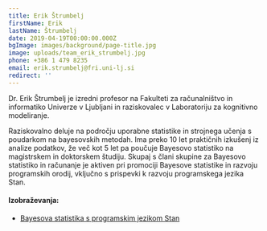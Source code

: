 ```yaml
---
title: Erik Štrumbelj
firstName: Erik
lastName: Štrumbelj
date: 2019-04-19T00:00:00.000Z
bgImage: images/background/page-title.jpg
image: uploads/team_erik_strumbelj.jpg
phone: +386 1 479 8235
email: erik.strumbelj@fri.uni-lj.si
redirect: ''
---
```

Dr. Erik Štrumbelj je izredni profesor na Fakulteti za računalništvo in informatiko Univerze v Ljubljani in raziskovalec v Laboratoriju za kognitivno modeliranje. 

Raziskovalno deluje na področju uporabne statistike in strojnega učenja s poudarkom na bayesovskih metodah. Ima preko 10 let praktičnih izkušenj iz analize podatkov, že več kot 5 let pa poučuje Bayesovo statistiko na magistrskem in doktorskem študiju. Skupaj s člani skupine za Bayesovo statistiko in računanje je aktiven pri promociji Bayesove statistike in razvoju programskih orodij, vključno s prispevki k razvoju programskega jezika Stan.

#### Izobraževanja:

* [Bayesova statistika s programskim jezikom Stan](<Bayesova statistika s programskim jezikom Stan>)
